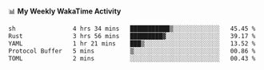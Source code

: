 <!--
**stamp711/stamp711** is a ✨ _special_ ✨ repository because its `README.md` (this file) appears on your GitHub profile.

Here are some ideas to get you started:

- 🔭 I’m currently working on ...
- 🌱 I’m currently learning ...
- 👯 I’m looking to collaborate on ...
- 🤔 I’m looking for help with ...
- 💬 Ask me about ...
- 📫 How to reach me: ...
- 😄 Pronouns: ...
- ⚡ Fun fact: ...
-->

📊 **My Weekly WakaTime Activity**

<!--START_SECTION:waka-->

```txt
sh                4 hrs 34 mins   ███████████▒░░░░░░░░░░░░░   45.45 %
Rust              3 hrs 56 mins   █████████▓░░░░░░░░░░░░░░░   39.17 %
YAML              1 hr 21 mins    ███▒░░░░░░░░░░░░░░░░░░░░░   13.52 %
Protocol Buffer   5 mins          ▒░░░░░░░░░░░░░░░░░░░░░░░░   00.86 %
TOML              2 mins          ░░░░░░░░░░░░░░░░░░░░░░░░░   00.43 %
```

<!--END_SECTION:waka-->
